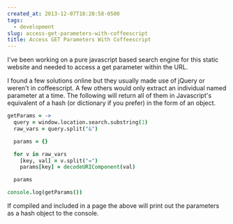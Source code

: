 ```yaml
---
created_at: 2013-12-07T18:20:58-0500
tags:
  - development
slug: access-get-parameters-with-coffeescript
title: Access GET Parameters With Coffeescript
---
```


I've been working on a pure javascript based search engine for this static
website and needed to access a get parameter within the URL.

I found a few solutions online but they usually made use of jQuery or weren't
in coffeescript. A few others would only extract an individual named parameter
at a time. The following will return all of them in Javascript's equivalent of
a hash (or dictionary if you prefer) in the form of an object.

```coffeescript
getParams = ->
  query = window.location.search.substring(1)
  raw_vars = query.split("&")

  params = {}

  for v in raw_vars
    [key, val] = v.split("=")
    params[key] = decodeURIComponent(val)

  params

console.log(getParams())
```

If compiled and included in a page the above will print out the parameters as a
hash object to the console.
